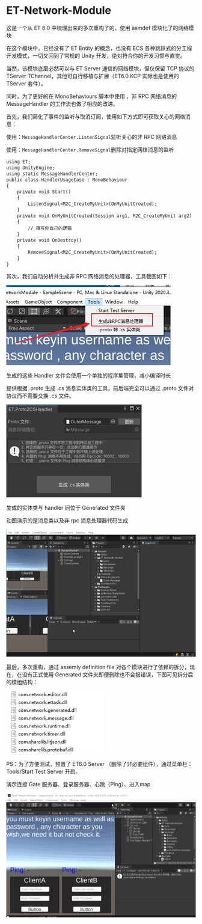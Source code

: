 # ET-Network-Module

这是一个从 ET 6.0 中梳理出来的多次重构了的，使用  asmdef 模块化了的网络模块

在这个模块中，已经没有了 ET Entity 的概念，也没有 ECS 各种跳跃式的分工程开发模式，一切又回到了常规的 Unity 开发，绝对符合你的开发习惯与直觉。

当然，该模块底层必然可以与 ET Server 通信的网络模块，但仅保留 TCP 协议的 TServer TChannel，其他可自行移植与扩展（ET6.0 KCP 实际也是使用的 TServer 套件）。

同时，为了更好的在 MonoBehaviours 脚本中使用 ，非 RPC 网络消息的 MessageHandler 的工作流也做了相应的改进。

首先，我们简化了事件的监听与取消订阅，使用如下方式即可获取关心的网络消息：

使用：``MessageHandlerCenter.ListenSignal``监听关心的非 RPC 网络消息

使用：`MessageHandlerCenter.RemoveSignal`删除对指定网络消息的监听

```
using ET;
using UnityEngine;
using static MessageHandlerCenter;
public class HandlerUsageCase : MonoBehaviour
{
    private void Start()
    {
        ListenSignal<M2C_CreateMyUnit>(OnMyUnitCreated);
    }
    private void OnMyUnitCreated(Session arg1, M2C_CreateMyUnit arg2)
    {
        // 撰写你自己的逻辑
    }
    private void OnDestroy()
    {
        RemoveSignal<M2C_CreateMyUnit>(OnMyUnitCreated);
    }
}
```

其次，我们自动分析并生成非 RPC 网络消息的处理器，工具截图如下：

![](doc/handlerGenerator.png)

生成的这些 Handler 文件会使用一个单独的程序集管理，减小编译时长

提供根据 .proto 生成 .cs 消息实体类的工具，前后端完全可以通过 .proto 文件对协议而不需要交换 .cs 文件。

![](doc/proto2cs.png)

生成的实体类与 handler 同位于 Generated 文件夹



动图演示的是消息类以及非 rpc 消息处理器代码生成

![](doc/generatecode.gif)

最后，多次重构，通过 assemly definition file 对各个模块进行了依赖的拆分，现在，在没有正式使用 Generated 文件夹即便删除也不会报错误，下图可见拆分后的模组结构：

![](doc/arc.png)



PS：为了方便测试，预置了 ET6.0 Server （删除了非必要组件），通过菜单栏：Tools/Start Test Server 开启。



演示连接 Gate 服务器、登录服务器、心跳（Ping）、进入map

![](doc/demo.gif)
